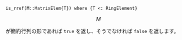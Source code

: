 ```
is_rref(M::MatrixElem{T}) where {T <: RingElement}
```

$$
M
$$

が簡約行列の形であれば `true` を返し、そうでなければ `false` を返します。
